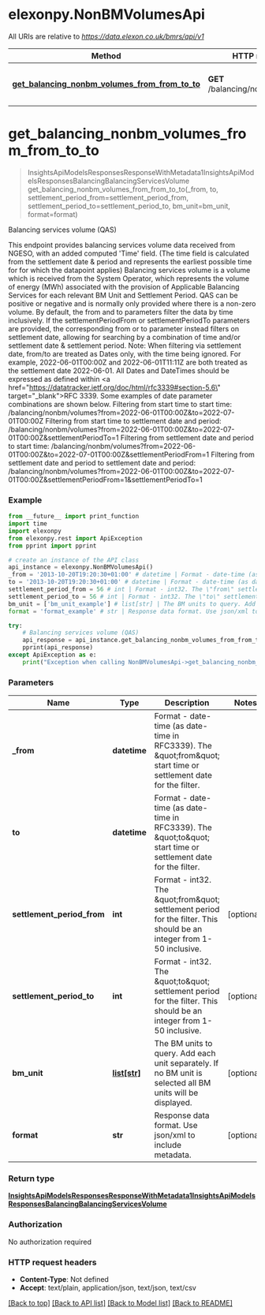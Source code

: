 # elexonpy.NonBMVolumesApi

All URIs are relative to *https://data.elexon.co.uk/bmrs/api/v1*

Method | HTTP request | Description
------------- | ------------- | -------------
[**get_balancing_nonbm_volumes_from_from_to_to**](NonBMVolumesApi.md#get_balancing_nonbm_volumes_from_from_to_to) | **GET** /balancing/nonbm/volumes | Balancing services volume (QAS)

# **get_balancing_nonbm_volumes_from_from_to_to**
> InsightsApiModelsResponsesResponseWithMetadata1InsightsApiModelsResponsesBalancingBalancingServicesVolume get_balancing_nonbm_volumes_from_from_to_to(_from, to, settlement_period_from=settlement_period_from, settlement_period_to=settlement_period_to, bm_unit=bm_unit, format=format)

Balancing services volume (QAS)

This endpoint provides balancing services volume data received from NGESO, with an added computed 'Time' field.  (The time field is calculated from the settlement date & period and represents the earliest possible time for  for which the datapoint applies)                Balancing services volume is a volume which is received from the System Operator, which represents the volume  of energy (MWh) associated with the provision of Applicable Balancing Services for each relevant BM Unit and  Settlement Period.    QAS can be positive or negative and is normally only provided where there is a non-zero volume.                By default, the from and to parameters filter the data by time inclusively. If the settlementPeriodFrom or  settlementPeriodTo parameters are provided, the corresponding from or to parameter instead filters on settlement  date, allowing for searching by a combination of time and/or settlement date & settlement period.  Note: When filtering via settlement date, from/to are treated as Dates only, with the time being ignored. For  example, 2022-06-01T00:00Z and 2022-06-01T11:11Z are both treated as the settlement date 2022-06-01.                All Dates and DateTimes should be expressed as defined within  <a href=\"https://datatracker.ietf.org/doc/html/rfc3339#section-5.6\" target=\"_blank\">RFC 3339</a>.                Some examples of date parameter combinations are shown below.                Filtering from start time to start time:                    /balancing/nonbm/volumes?from=2022-06-01T00:00Z&to=2022-07-01T00:00Z                Filtering from start time to settlement date and period:                    /balancing/nonbm/volumes?from=2022-06-01T00:00Z&to=2022-07-01T00:00Z&settlementPeriodTo=1                Filtering from settlement date and period to start time:                    /balancing/nonbm/volumes?from=2022-06-01T00:00Z&to=2022-07-01T00:00Z&settlementPeriodFrom=1                Filtering from settlement date and period to settlement date and period:                    /balancing/nonbm/volumes?from=2022-06-01T00:00Z&to=2022-07-01T00:00Z&settlementPeriodFrom=1&settlementPeriodTo=1

### Example
```python
from __future__ import print_function
import time
import elexonpy
from elexonpy.rest import ApiException
from pprint import pprint

# create an instance of the API class
api_instance = elexonpy.NonBMVolumesApi()
_from = '2013-10-20T19:20:30+01:00' # datetime | Format - date-time (as date-time in RFC3339). The \"from\" start time or settlement date for the filter.
to = '2013-10-20T19:20:30+01:00' # datetime | Format - date-time (as date-time in RFC3339). The \"to\" start time or settlement date for the filter.
settlement_period_from = 56 # int | Format - int32. The \"from\" settlement period for the filter. This should be an integer from 1-50 inclusive. (optional)
settlement_period_to = 56 # int | Format - int32. The \"to\" settlement period for the filter. This should be an integer from 1-50 inclusive. (optional)
bm_unit = ['bm_unit_example'] # list[str] | The BM units to query. Add each unit separately. If no BM unit is selected all BM units will be displayed. (optional)
format = 'format_example' # str | Response data format. Use json/xml to include metadata. (optional)

try:
    # Balancing services volume (QAS)
    api_response = api_instance.get_balancing_nonbm_volumes_from_from_to_to(_from, to, settlement_period_from=settlement_period_from, settlement_period_to=settlement_period_to, bm_unit=bm_unit, format=format)
    pprint(api_response)
except ApiException as e:
    print("Exception when calling NonBMVolumesApi->get_balancing_nonbm_volumes_from_from_to_to: %s\n" % e)
```

### Parameters

Name | Type | Description  | Notes
------------- | ------------- | ------------- | -------------
 **_from** | **datetime**| Format - date-time (as date-time in RFC3339). The \&quot;from\&quot; start time or settlement date for the filter. | 
 **to** | **datetime**| Format - date-time (as date-time in RFC3339). The \&quot;to\&quot; start time or settlement date for the filter. | 
 **settlement_period_from** | **int**| Format - int32. The \&quot;from\&quot; settlement period for the filter. This should be an integer from 1-50 inclusive. | [optional] 
 **settlement_period_to** | **int**| Format - int32. The \&quot;to\&quot; settlement period for the filter. This should be an integer from 1-50 inclusive. | [optional] 
 **bm_unit** | [**list[str]**](str.md)| The BM units to query. Add each unit separately. If no BM unit is selected all BM units will be displayed. | [optional] 
 **format** | **str**| Response data format. Use json/xml to include metadata. | [optional] 

### Return type

[**InsightsApiModelsResponsesResponseWithMetadata1InsightsApiModelsResponsesBalancingBalancingServicesVolume**](InsightsApiModelsResponsesResponseWithMetadata1InsightsApiModelsResponsesBalancingBalancingServicesVolume.md)

### Authorization

No authorization required

### HTTP request headers

 - **Content-Type**: Not defined
 - **Accept**: text/plain, application/json, text/json, text/csv

[[Back to top]](#) [[Back to API list]](../README.md#documentation-for-api-endpoints) [[Back to Model list]](../README.md#documentation-for-models) [[Back to README]](../README.md)

